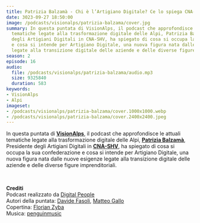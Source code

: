 ```yaml
---
title: Patrizia Balzamà - Chi è l’Artigiano Digitale? Ce lo spiega CNA-SHV @Bolzano
date: 3023-09-27 18:50:00
image: /podcasts/visionalps/patrizia-balzama/cover.jpg
summary: In questa puntata di VisionAlps, il podcast che approfondisce le attuali
  tematiche legate alla trasformazione digitale delle Alpi, Patrizia Balzamà, Presidente
  degli Artigiani Digitali in CNA-SHV, ha spiegato di cosa si occupa la sua confederazione
  e cosa si intende per Artigiano Digitale, una nuova figura nata dalle nuove esigenze
  legate alla transizione digitale delle aziende e delle diverse figure imprenditoriali.
season: 2
episode: 16
audio:
  file: /podcasts/visionalps/patrizia-balzama/audio.mp3
  size: 9325840
  duration: 583
keywords:
- VisionAlps
- Alpi
imageset:
- /podcasts/visionalps/patrizia-balzama/cover.1000x1000.webp
- /podcasts/visionalps/patrizia-balzama/cover.2400x2400.jpeg
---
```


In questa puntata di **[VisionAlps](https://www.visionalps.com/)**, il podcast che approfondisce le attuali tematiche legate alla trasformazione digitale delle Alpi, **[Patrizia Balzamà](https://www.linkedin.com/in/patrizia-balzama/)**, Presidente degli Artigiani Digitali in **[CNA-SHV](https://www.cna.it/)**, ha spiegato di cosa si occupa la sua confederazione e cosa si intende per Artigiano Digitale, una nuova figura nata dalle nuove esigenze legate alla transizione digitale delle aziende e delle diverse figure imprenditoriali.

<br>

**Crediti**<br>
Podcast realizzato da [Digital People](https://w3id.org/digitalpeople)<br>
Autori della puntata: [Davide Fasoli](https://www.linkedin.com/in/davide-fasoli-2b3246179/), [Matteo Gallo](https://www.linkedin.com/in/matteo-gallo-4a5ab31a8/)<br>
Copertina: [Florian Zyba](https://www.linkedin.com/in/florian-zyba/)<br>
Musica: [penguinmusic](https://pixabay.com/users/penguinmusic-24940186/)